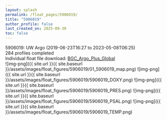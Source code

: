 ```yaml
---
layout: splash
permalink: /float_pages/5906019/
title: "5906019"
author_profile: false
last_created_on: 2025-09-30
toc: false
---
```

 
5906019: UW Argo (2019-06-23T16:27 to 2023-05-08T06:25)\
284 profiles completed\
Individual float file download: [BGC_Argo_Plus_Global](https://ftp.soest.hawaii.edu/bgc_argo_plus/Individual_Floats/outliers_removed/5906019_Sprof_processed.nc)\
![img-png]({{ site.url }}{{ site.baseurl }}/assets/images/float_figures/5906019/01_5906019_map.png)
![img-png]({{ site.url }}{{ site.baseurl }}/assets/images/float_figures/5906019/5906019_DOXY.png)
![img-png]({{ site.url }}{{ site.baseurl }}/assets/images/float_figures/5906019/5906019_PRES.png)
![img-png]({{ site.url }}{{ site.baseurl }}/assets/images/float_figures/5906019/5906019_PSAL.png)
![img-png]({{ site.url }}{{ site.baseurl }}/assets/images/float_figures/5906019/5906019_TEMP.png)
